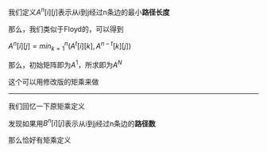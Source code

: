 我们定义$A^n[i][j]$表示从i到j经过n条边的最小**路径长度**

那么，我们类似于Floyd的，可以得到

$A^n[i][j]=min_{k=1}^n(A^t[i][k],A^{n-t}[k][j])$

那么，初始矩阵即为$A^1$，所求即为$A^N$

这个可以用修改版的矩乘来做

---

我们回忆一下原矩乘定义

发现如果用$B^n[i][j]$表示从i到j经过n条边的**路径数**

那么恰好有矩乘定义